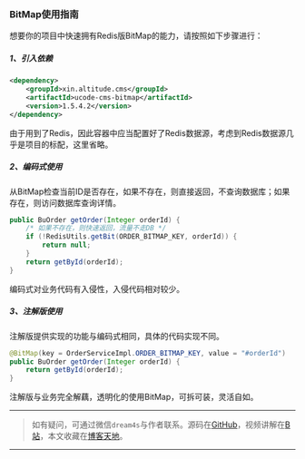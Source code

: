 ### BitMap使用指南
想要你的项目中快速拥有Redis版BitMap的能力，请按照如下步骤进行：

##### 1、引入依赖
```xml
<dependency>
    <groupId>xin.altitude.cms</groupId>
    <artifactId>ucode-cms-bitmap</artifactId>
    <version>1.5.4.2</version>
</dependency>
```
由于用到了Redis，因此容器中应当配置好了Redis数据源，考虑到Redis数据源几乎是项目的标配，这里省略。

##### 2、编码式使用
从BitMap检查当前ID是否存在，如果不存在，则直接返回，不查询数据库；如果存在，则访问数据库查询详情。
```java
public BuOrder getOrder(Integer orderId) {
    /* 如果不存在，则快速返回，流量不走DB */
    if (!RedisUtils.getBit(ORDER_BITMAP_KEY, orderId)) {
        return null;
    }
    return getById(orderId);
}
```
编码式对业务代码有入侵性，入侵代码相对较少。

##### 3、注解版使用
注解版提供实现的功能与编码式相同，具体的代码实现不同。
```java
@BitMap(key = OrderServiceImpl.ORDER_BITMAP_KEY, value = "#orderId")
public BuOrder getOrder(Integer orderId) {
    return getById(orderId);
}
```
注解版与业务完全解藕，透明化的使用BitMap，可拆可装，灵活自如。


---
> 如有疑问，可通过微信`dream4s`与作者联系。源码在[GitHub](https://gitee.com/decsa)，视频讲解在[B站](https://space.bilibili.com/1936685014)，本文收藏在[博客天地](http://www.altitude.xin)。
---
